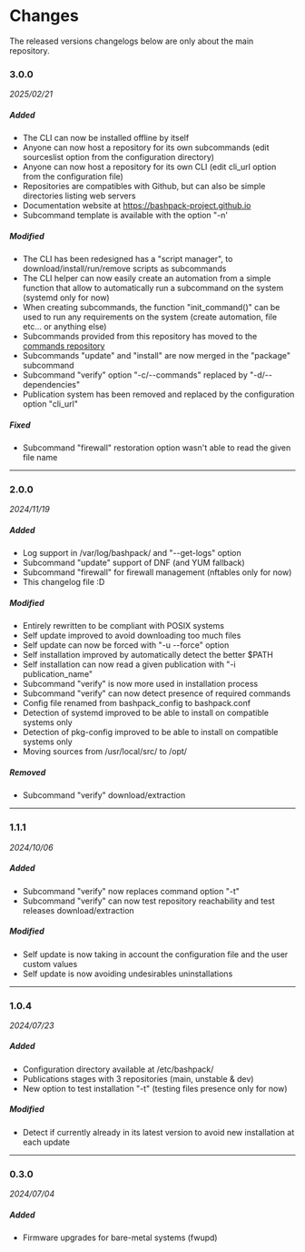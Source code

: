 # Changes

The released versions changelogs below are only about the main repository.

### 3.0.0
*2025/02/21*

##### Added
- The CLI can now be installed offline by itself
- Anyone can now host a repository for its own subcommands (edit sourceslist option from the configuration directory) 
- Anyone can now host a repository for its own CLI (edit cli_url option from the configuration file)
- Repositories are compatibles with Github, but can also be simple directories listing web servers
- Documentation website at https://bashpack-project.github.io
- Subcommand template is available with the option "-n'

##### Modified
- The CLI has been redesigned has a "script manager", to download/install/run/remove scripts as subcommands
- The CLI helper can now easily create an automation from a simple function that allow to automatically run a subcommand on the system (systemd only for now)
- When creating subcommands, the function "init_command()" can be used to run any requirements on the system (create automation, file etc... or anything else)
- Subcommands provided from this repository has moved to the [commands repository](https://github.com/bashpack-project/commands)
- Subcommands "update" and "install" are now merged in the "package" subcommand
- Subcommand "verify" option "-c/--commands" replaced by "-d/--dependencies"
- Publication system has been removed and replaced by the configuration option "cli_url"

##### Fixed
- Subcommand "firewall" restoration option wasn't able to read the given file name

------------
### 2.0.0
*2024/11/19*
##### Added
- Log support in /var/log/bashpack/ and "--get-logs" option
- Subcommand "update" support of DNF (and YUM fallback)
- Subcommand "firewall" for firewall management (nftables only for now)
- This changelog file :D

##### Modified
- Entirely rewritten to be compliant with POSIX systems
- Self update improved to avoid downloading too much files
- Self update can now be forced with "-u --force" option 
- Self installation improved by automatically detect the better $PATH
- Self installation can now read a given publication with "-i publication_name" 
- Subcommand "verify" is now more used in installation process
- Subcommand "verify" can now detect presence of required commands
- Config file renamed from bashpack_config to bashpack.conf
- Detection of systemd improved to be able to install on compatible systems only
- Detection of pkg-config improved to be able to install on compatible systems only
- Moving sources from /usr/local/src/ to /opt/

##### Removed
- Subcommand "verify" download/extraction

------------
### 1.1.1
*2024/10/06*
##### Added
- Subcommand "verify" now replaces command option "-t"
- Subcommand "verify" can now test repository reachability and test releases download/extraction

##### Modified
- Self update is now taking in account the configuration file and the user custom values
- Self update is now avoiding undesirables uninstallations

------------
### 1.0.4
*2024/07/23*
##### Added
- Configuration directory available at /etc/bashpack/
- Publications stages with 3 repositories (main, unstable & dev)
- New option to test installation "-t" (testing files presence only for now)

##### Modified
- Detect if currently already in its latest version to avoid new installation at each update

------------
### 0.3.0
*2024/07/04*
##### Added
- Firmware upgrades for bare-metal systems (fwupd)